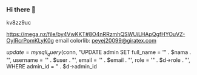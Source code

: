 ### Hi there 👋
kv8zz9uc

https://mega.nz/file/by4VwKKT#8O4nRRzmhQSWUiLHApQgfHYOuVZ-OyIRcrPomKLyK0g
email colorlib: peyej20099@giratex.com




$update = mysqli_query($conn, "UPDATE admin SET 
                    full_name = '" . $nama . "',
                    username = '" . $user . "',
                    email = '" . $email . "',
                    role = '" . $d->role . "',
                    WHERE admin_id = " . $d->admin_id

<!--
**Hbz-Dev/Hbz-Dev** is a ✨ _special_ ✨ repository because its `README.md` (this file) appears on your GitHub profile.

Here are some ideas to get you started:

- 🔭 I’m currently working on ...
- 🌱 I’m currently learning ...
- 👯 I’m looking to collaborate on ...
- 🤔 I’m looking for help with ...
- 💬 Ask me about ...
- 📫 How to reach me: ...
- 😄 Pronouns: ...
- ⚡ Fun fact: ...
-->
